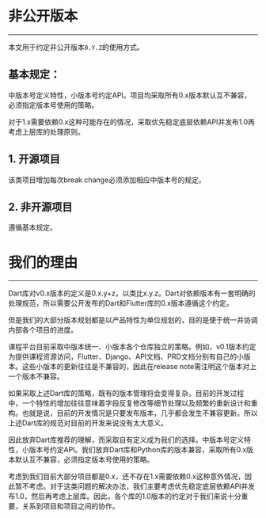 # 非公开版本

---

本文用于约定非公开版本`0.Y.Z`的使用方式。

## 基本规定：
中版本号定义特性，小版本号约定API。项目均采取所有0.x版本默认互不兼容，必须指定版本号使用的策略。

对于1.x需要依赖0.x这种可能存在的情况，采取优先稳定底层依赖API并发布1.0再考虑上层库的处理原则。

## 1. 开源项目

该类项目增加每次break change必须添加相应中版本号的规定。

## 2. 非开源项目

遵循基本规定。

# 我们的理由

---

Dart库对v0.x版本的定义是0.x.y+z，以类比x.y.z。Dart对依赖版本有一套明确的处理规范，所以需要公开发布的Dart和Flutter库的0.x版本遵循这个约定。

但是我们的大部分版本规划都是以产品特性为单位规划的，目的是便于统一并协调内部各个项目的进度。

课程平台目前采取中版本统一、小版本各个仓库独立的策略。例如，v0.1版本约定为提供课程资源访问，Flutter、Django、API文档、PRD文档分别有自己的小版本。这些小版本的更新往往是不兼容的，因此在release note需注明这个版本对上一个版本不兼容。

如果采取上述Dart库的策略，既有的版本管理将会变得复杂。目前的开发过程中，一个特性的增加往往意味着字段反复修改等细节处理以及频繁的重新设计和重构。也就是说，目前的开发情况是只要发布版本，几乎都会发生不兼容更新。所以上述Dart库的规范对目前的开发来说没有太大意义。

因此放弃Dart库推荐的理解，而采取自有定义成为我们的选择。中版本号定义特性，小版本号约定API。我们放弃Dart库和Python库的版本兼容，采取所有0.x版本默认互不兼容，必须指定版本号使用的策略。

考虑到我们目前大部分项目都是0.x，还不存在1.x需要依赖0.x这种意外情况，因此暂不考虑。对于这类问题的解决办法，我们主要考虑优先稳定底层依赖API并发布1.0，然后再考虑上层库。因此，各个库的1.0版本的约定对于我们来说十分重要，关系到项目和项目之间的协作。
